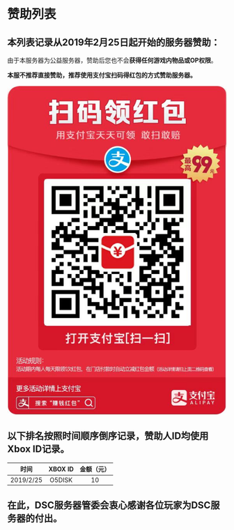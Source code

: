 # 赞助列表

## 本列表记录从**2019年2月25日**起开始的服务器赞助：

由于本服务器为公益服务器，赞助后您也不会**获得任何游戏内物品或OP权限**。

**本服不推荐直接赞助，推荐使用支付宝扫码得红包的方式赞助服务器。**

![](../.gitbook/assets/95f0b664b1743b89f57280fc4b1ea78.jpg)

## 以下排名按照时间顺序倒序记录，赞助人ID均使用Xbox ID记录。

| 时间 | XBOX ID | 金额（元） |
| :---: | :---: | :---: |
| 2019/2/25 | O5DISK | 10 |

## 在此，DSC服务器管委会衷心感谢各位玩家为DSC服务器的付出。

